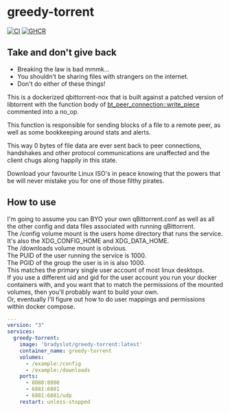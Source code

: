 # greedy-torrent

[![CI](https://github.com/bradyslot/greedy-torrent/actions/workflows/ci.yml/badge.svg)](https://github.com/bradyslot/greedy-torrent/actions)
[![GHCR](https://img.shields.io/badge/latest-blue?style=flat&logo=docker&logoColor=ffffff&label=greedy-torrent&labelColor=555555&color=0366d6)](https://ghcr.io/bradyslot/greedy-torrent)

## Take and don't give back

- Breaking the law is bad mmmk...
- You shouldn't be sharing files with strangers on the internet.
- Don't do either of these things!

This is a dockerized qbittorrent-nox that is built against a patched version
of libtorrent with the function body of [bt_peer_connection::write_piece](https://github.com/arvidn/libtorrent/blob/RC_2_0/src/bt_peer_connection.cpp#L2632)
commented into a no_op.  

This function is responsible for sending blocks of a file to a remote peer, as 
well as some bookkeeping around stats and alerts.  

This way 0 bytes of file data are ever sent back to peer connections, handshakes
and other protocol communications are unaffected and the client chugs along
happily in this state.  

Download your favourite Linux ISO's in peace knowing that the powers that be
will never mistake you for one of those filthy pirates.  

## How to use

I'm going to assume you can BYO your own qBittorrent.conf as well as all the
other config and data files associated with running qBittorrent.  
The /config volume mount is the users home directory that runs the service.  
It's also the XDG_CONFIG_HOME and XDG_DATA_HOME.  
The /downloads volume mount is obvious.  
The PUID of the user running the service is 1000.  
The PGID of the group the user is in is also 1000.  
This matches the primary single user account of most linux desktops.  
If you use a different uid and gid for the user account you run your docker
containers with, and you want that to match the permissions of the mounted
volumes, then you'll probably want to build your own.  
Or, eventually I'll figure out how to do user mappings and permissions within
docker compose.  

```yaml
---
version: "3"
services:
  greedy-torrent:
    image: 'bradyslot/greedy-torrent:latest'
    container_name: greedy-torrent
    volumes:
      - /example:/config
      - /example:/downloads
    ports:
      - 8080:8080
      - 6881:6881
      - 6881:6881/udp
    restart: unless-stopped
```
